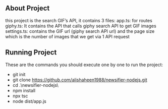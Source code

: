 
## About Project

this project is the search GIF’s API,
it contains 3 files:
app.ts: for routes
giphy.ts: It contains the API that calls giphy search API to get GIF images
settings.ts: contains the GIF url (giphy search API url) and the page size which is the number of images that we get via 1 API request

## Running Project
These are the commands you should execute one by one to run the project:
- git init
- git clone https://github.com/alishaheen1988/newsifier-nodejs.git
- cd .\newsifier-nodejs\
- npm install
- npx tsc
- node dist/app.js
